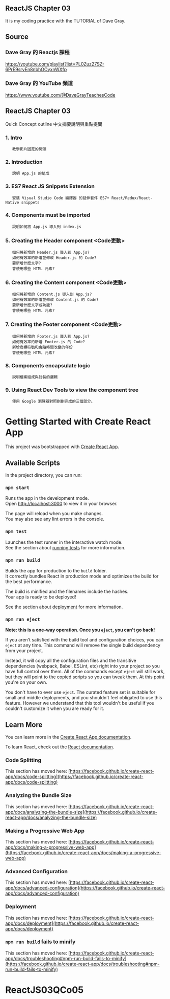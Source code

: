 ## ReactJS Chapter 03
It is my coding practice with the TUTORIAL of Dave Gray. 

## Source
### Dave Gray 的 Reactjs 課程
https://youtube.com/playlist?list=PL0Zuz27SZ-6PrE9srvEn8nbhOOyxnWXfp
### Dave Gray 的 YouTube 頻道
https://www.youtube.com/@DaveGrayTeachesCode

## ReactJS Chapter 03
   Quick Concept outline
   中文摘要說明與重點提問

### 1. Intro 
       教學影片固定的開頭

### 2. Introduction
       說明 App.js 的組成

### 3. ES7 React JS Snippets Extension
       安裝 Visual Studio Code 編譯器 的延伸套件 ES7+ React/Redux/React-Native snippets

### 4. Components must be imported
       說明如何將 App.js 導入到 index.js

### 5. Creating the Header component <Code更動>
       如何將新增的 Header.js 導入到 App.js?
       如何有效率的新增並修改 Header.js 的 Code?
       要新增什麼文字?
       會使用哪些 HTML 元素?
       
### 6. Creating the Content component <Code更動>
       如何將新增的 Content.js 導入到 App.js?
       如何有效率的新增並修改 Content.js 的 Code?
       要新增什麼文字或功能?
       會使用哪些 HTML 元素?

### 7. Creating the Footer component <Code更動>
       如何將新增的 Footer.js 導入到 App.js?
       如何有效率的新增 Footer.js 的 Code?
       新增商標符號和會隨時間改變的年份
       會使用哪些 HTML 元素?
       
### 8. Components encapsulate logic
       說明檔案組成與封裝的邏輯
       
### 9. Using React Dev Tools to view the component tree
       使用 Google 瀏覽器對照剛剛完成的三個部分。



# Getting Started with Create React App

This project was bootstrapped with [Create React App](https://github.com/facebook/create-react-app).

## Available Scripts

In the project directory, you can run:

### `npm start`

Runs the app in the development mode.\
Open [http://localhost:3000](http://localhost:3000) to view it in your browser.

The page will reload when you make changes.\
You may also see any lint errors in the console.

### `npm test`

Launches the test runner in the interactive watch mode.\
See the section about [running tests](https://facebook.github.io/create-react-app/docs/running-tests) for more information.

### `npm run build`

Builds the app for production to the `build` folder.\
It correctly bundles React in production mode and optimizes the build for the best performance.

The build is minified and the filenames include the hashes.\
Your app is ready to be deployed!

See the section about [deployment](https://facebook.github.io/create-react-app/docs/deployment) for more information.

### `npm run eject`

**Note: this is a one-way operation. Once you `eject`, you can't go back!**

If you aren't satisfied with the build tool and configuration choices, you can `eject` at any time. This command will remove the single build dependency from your project.

Instead, it will copy all the configuration files and the transitive dependencies (webpack, Babel, ESLint, etc) right into your project so you have full control over them. All of the commands except `eject` will still work, but they will point to the copied scripts so you can tweak them. At this point you're on your own.

You don't have to ever use `eject`. The curated feature set is suitable for small and middle deployments, and you shouldn't feel obligated to use this feature. However we understand that this tool wouldn't be useful if you couldn't customize it when you are ready for it.

## Learn More

You can learn more in the [Create React App documentation](https://facebook.github.io/create-react-app/docs/getting-started).

To learn React, check out the [React documentation](https://reactjs.org/).

### Code Splitting

This section has moved here: [https://facebook.github.io/create-react-app/docs/code-splitting](https://facebook.github.io/create-react-app/docs/code-splitting)

### Analyzing the Bundle Size

This section has moved here: [https://facebook.github.io/create-react-app/docs/analyzing-the-bundle-size](https://facebook.github.io/create-react-app/docs/analyzing-the-bundle-size)

### Making a Progressive Web App

This section has moved here: [https://facebook.github.io/create-react-app/docs/making-a-progressive-web-app](https://facebook.github.io/create-react-app/docs/making-a-progressive-web-app)

### Advanced Configuration

This section has moved here: [https://facebook.github.io/create-react-app/docs/advanced-configuration](https://facebook.github.io/create-react-app/docs/advanced-configuration)

### Deployment

This section has moved here: [https://facebook.github.io/create-react-app/docs/deployment](https://facebook.github.io/create-react-app/docs/deployment)

### `npm run build` fails to minify

This section has moved here: [https://facebook.github.io/create-react-app/docs/troubleshooting#npm-run-build-fails-to-minify](https://facebook.github.io/create-react-app/docs/troubleshooting#npm-run-build-fails-to-minify)
# ReactJS03QCo05
